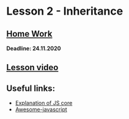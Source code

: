 # Lesson 2 - Inheritance

## [Home Work](../../tasks/inheritance.md)  
  
**Deadline: 24.11.2020**  
  
## [Lesson video](https://drive.google.com/file/d/1TllC3Aw3yCUqyZ3JLkgc_ewDR4fG8l3q/view?usp=sharing)  

## Useful links:
* [Explanation of JS core](http://dmitrysoshnikov.com/ecmascript/ru-javascript-the-core/)
* [Awesome-javascript](https://github.com/sorrycc/awesome-javascript)

